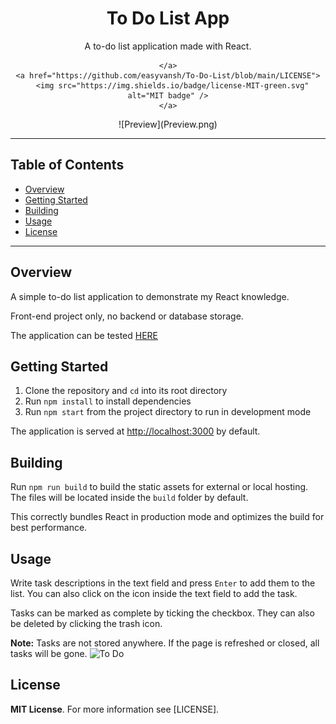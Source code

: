 <h1 align="center">
  To Do List App
</h1>

<div align="center">
  <p>A to-do list application made with React.</p>

  <p>
   
    </a>
    <a href="https://github.com/easyvansh/To-Do-List/blob/main/LICENSE">
      <img src="https://img.shields.io/badge/license-MIT-green.svg" alt="MIT badge" />
    </a>
  </p>
![Preview](Preview.png)

</div>

- - -

## Table of Contents

- [Overview](#overview)
- [Getting Started](#getting-started)
- [Building](#building)
- [Usage](#usage)
- [License](#license)

- - -

## Overview

A simple to-do list application to demonstrate my React knowledge.

Front-end project only, no backend or database storage.

The application can be tested [HERE](https://easyvansh.github.io/To-Do-List/)

## Getting Started

1. Clone the repository and `cd` into its root directory
2. Run `npm install` to install dependencies
3. Run `npm start` from the project directory to run in development mode

The application is served at [http://localhost:3000](http://localhost:3000) by default.

## Building

Run `npm run build` to build the static assets for external or local hosting. The files will be located inside the `build` folder by default.

This correctly bundles React in production mode and optimizes the build for best performance.


## Usage

Write task descriptions in the text field and press `Enter` to add them to the list. You can also click on the icon inside the text field to add the task.

Tasks can be marked as complete by ticking the checkbox. They can also be deleted by clicking the trash icon.

**Note:** Tasks are not stored anywhere. If the page is refreshed or closed, all tasks will be gone.
![To Do](https://github.com/easyvansh/To-Do-List/assets/91223476/2e0687cb-3899-459e-a052-8c3849559ff9)

## License

**MIT License**. For more information see [LICENSE].
